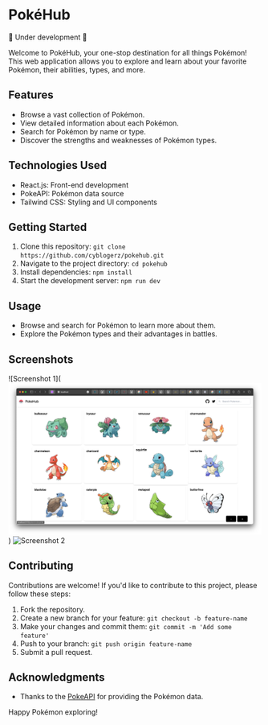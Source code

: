 # PokéHub

🚧 Under development 🚧 

Welcome to PokéHub, your one-stop destination for all things Pokémon! This web application allows you to explore and learn about your favorite Pokémon, their abilities, types, and more.

## Features

- Browse a vast collection of Pokémon.
- View detailed information about each Pokémon.
- Search for Pokémon by name or type.
- Discover the strengths and weaknesses of Pokémon types.

## Technologies Used

- React.js: Front-end development
- PokeAPI: Pokémon data source
- Tailwind CSS: Styling and UI components

## Getting Started

1. Clone this repository: `git clone https://github.com/cyblogerz/pokehub.git`
2. Navigate to the project directory: `cd pokehub`
3. Install dependencies: `npm install`
4. Start the development server: `npm run dev`


## Usage

- Browse and search for Pokémon to learn more about them.
- Explore the Pokémon types and their advantages in battles.

## Screenshots

![Screenshot 1](![Alt text](image.png))
![Screenshot 2](screenshots/screenshot2.png)

## Contributing

Contributions are welcome! If you'd like to contribute to this project, please follow these steps:

1. Fork the repository.
2. Create a new branch for your feature: `git checkout -b feature-name`
3. Make your changes and commit them: `git commit -m 'Add some feature'`
4. Push to your branch: `git push origin feature-name`
5. Submit a pull request.



## Acknowledgments

- Thanks to the [PokeAPI](https://pokeapi.co/) for providing the Pokémon data.


Happy Pokémon exploring!
